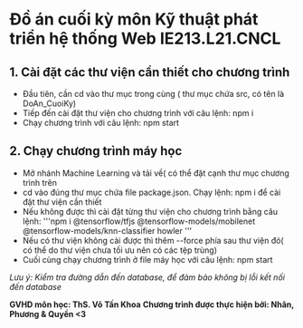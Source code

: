 # Đồ án cuối kỳ môn Kỹ thuật phát triển hệ thống Web IE213.L21.CNCL

## 1. Cài đặt các thư viện cần thiết cho chương trình
* Đầu tiên, cần cd vào thư mục trong cùng ( thư mục chứa src, có tên là DoAn_CuoiKy)
* Tiếp đến cài đặt thư viện cho chương trình với câu lệnh: npm i
* Chạy chương trình với câu lệnh: npm start

## 2. Chạy chương trình máy học
* Mở nhánh Machine Learning và tải về( có thể đặt cạnh thư mục chương trình trên
* cd vào đúng thư mục chứa file package.json. Chạy lệnh: npm i để cài đặt thư viện cần thiết
* Nếu không được thì cài đặt từng thư viện cho chương trình bằng câu lệnh: 
'''npm i @tensorflow/tfjs @tensorflow-models/mobilenet @tensorflow-models/knn-classifier howler
'''
 * Nếu có thư viện không cài được thì thêm --force phía sau thư viện đó( có thể do thư viện chưa tối ưu nên có các tệp trùng)
 * Cuối cùng chạy chương trình ở file máy học với câu lệnh: npm start
 
 *Lưu ý: Kiểm tra đường dẫn đến database, để đảm bảo không bị lỗi kết nối đến database*
 
 **GVHD môn học: ThS. Võ Tấn Khoa**
 **Chương trình được thực hiện bởi: Nhân, Phương & Quyền <3**
